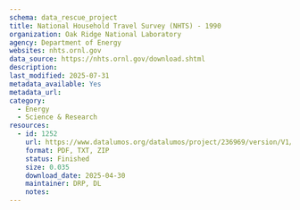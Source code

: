 ```yaml
---
schema: data_rescue_project 
title: National Household Travel Survey (NHTS) - 1990
organization: Oak Ridge National Laboratory
agency: Department of Energy
websites: nhts.ornl.gov
data_source: https://nhts.ornl.gov/download.shtml
description: 
last_modified: 2025-07-31
metadata_available: Yes
metadata_url: 
category:
  - Energy 
  - Science & Research 
resources:
  - id: 1252
    url: https://www.datalumos.org/datalumos/project/236969/version/V1/view
    format: PDF, TXT, ZIP
    status: Finished
    size: 0.035
    download_date: 2025-04-30
    maintainer: DRP, DL
    notes: 
---
```


